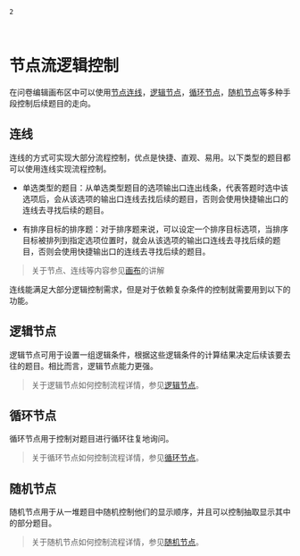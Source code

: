 ```index
2
```
```tag

```
```summary

```
# 节点流逻辑控制

在问卷编辑画布区中可以使用[节点连线](../layout/canvas.md#连线)，[逻辑节点](../nodes/logic.md)，[循环节点](../nodes/loop.md)，[随机节点](../nodes/random.md)等多种手段控制后续题目的走向。

## 连线

连线的方式可实现大部分流程控制，优点是快捷、直观、易用。以下类型的题目都可以使用连线实现流程控制。

+ 单选类型的题目：从单选类型题目的选项输出口连出线条，代表答题时选中该选项后，会从该选项的输出口连线去找后续的题目，否则会使用快捷输出口的连线去寻找后续的题目。

+ 有排序目标的排序题：对于排序题来说，可以设定一个排序目标选项，当排序目标被排列到指定选项位置时，就会从该选项的输出口连线去寻找后续的题目，否则会使用快捷输出口的连线去寻找后续的题目。

> 关于节点、连线等内容参见[画布](../layout/canvas.md)的讲解

连线能满足大部分逻辑控制需求，但是对于依赖复杂条件的控制就需要用到以下的功能。

## 逻辑节点
逻辑节点可用于设置一组逻辑条件，根据这些逻辑条件的计算结果决定后续该要去往的题目。相比而言，逻辑节点能力更强。

> 关于逻辑节点如何控制流程详情，参见[逻辑节点](../nodes/logic.md)。

## 循环节点
循环节点用于控制对题目进行循环往复地询问。
> 关于循环节点如何控制流程详情，参见[循环节点](../nodes/loop.md)。

## 随机节点
随机节点用于从一堆题目中随机控制他们的显示顺序，并且可以控制抽取显示其中的部分题目。
> 关于随机节点如何控制流程详情，参见[随机节点](../nodes/random.md)。
